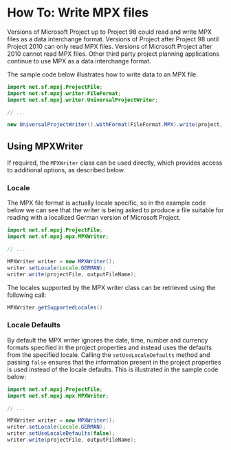 # How To: Write MPX files

Versions of Microsoft Project up to Project 98 could read and write MPX files as
a data interchange format. Versions of Project after Project 98 until Project
2010 can only read MPX files. Versions of Microsoft Project after 2010 cannot
read MPX files. Other third party project planning applications continue to use
MPX as a data interchange format.

The sample code below illustrates how to write data to an MPX file.

```java
import net.sf.mpxj.ProjectFile;
import net.sf.mpxj.writer.FileFormat;
import net.sf.mpxj.writer.UniversalProjectWriter;

// ...

new UniversalProjectWriter().withFormat(FileFormat.MPX).write(project, fileName);
```

## Using MPXWriter

If required, the `MPXWriter` class can be used directly, which provides access
to additional options, as described below.

### Locale

The MPX file format is actually locale specific, so in the example code below we
can see that the writer is being asked to produce a file suitable for reading
with a localized German version of Microsoft Project.


```java
import net.sf.mpxj.ProjectFile;
import net.sf.mpxj.mpx.MPXWriter;

// ...

MPXWriter writer = new MPXWriter();
writer.setLocale(Locale.GERMAN);
writer.write(projectFile, outputFileName);
```

The locales supported by the MPX writer class can be retrieved using
the following call:

```java
MPXWriter.getSupportedLocales()
```

### Locale Defaults

By default the MPX writer ignores the date, time, number and currency formats
specified in the project properties and instead uses the defaults from the
specified locale. Calling the `setUseLocaleDefaults` method and passing `false`
ensures that the information present in the project properties is used instead
of the locale defaults. This is illustrated in the sample code below:

```java
import net.sf.mpxj.ProjectFile;
import net.sf.mpxj.mpx.MPXWriter;

// ...

MPXWriter writer = new MPXWriter();
writer.setLocale(Locale.GERMAN);
writer.setUseLocaleDefaults(false);
writer.write(projectFile, outputFileName);
```
